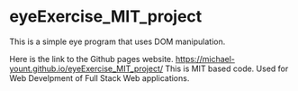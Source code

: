 # eyeExercise_MIT_project
This is a simple eye program that uses DOM manipulation.

Here is the link to the Github pages website. https://michael-yount.github.io/eyeExercise_MIT_project/
This is MIT based code. Used for Web Develpment of Full Stack Web applications.
